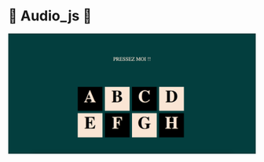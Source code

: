 # 🎵 Audio_js 🎵

![version_desktop](https://github.com/yoramtaieb/audio_js/blob/master/screen_github.png)
